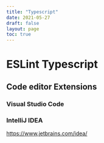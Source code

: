 ```yaml
---
title: "Typescript"
date: 2021-05-27
draft: false
layout: page
toc: true
---
```



# ESLint Typescript


## Code editor Extensions
### Visual Studio Code
### IntelliJ IDEA
https://www.jetbrains.com/idea/